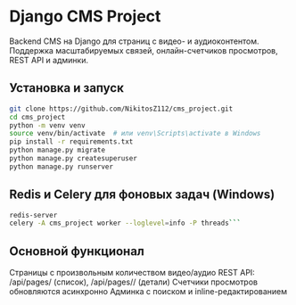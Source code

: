 # Django CMS Project

Backend CMS на Django для страниц с видео- и аудиоконтентом.  
Поддержка масштабируемых связей, онлайн-счетчиков просмотров, REST API и админки.

## Установка и запуск
```bash
git clone https://github.com/NikitosZ112/cms_project.git
cd cms_project
python -m venv venv
source venv/bin/activate  # или venv\Scripts\activate в Windows
pip install -r requirements.txt
python manage.py migrate
python manage.py createsuperuser
python manage.py runserver
```

## Redis и Celery для фоновых задач (Windows)
```bash
redis-server
celery -A cms_project worker --loglevel=info -P threads```
```

## Основной функционал
Страницы с произвольным количеством видео/аудио
REST API: /api/pages/ (список), /api/pages/<id>/ (детали)
Счетчики просмотров обновляются асинхронно
Админка с поиском и inline-редактированием
